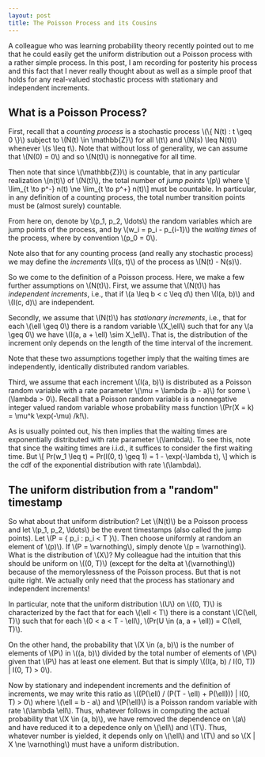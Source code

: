 ```yaml
---
layout: post
title: The Poisson Process and its Cousins
---
```


A colleague who was learning probability theory recently pointed out to me that
he could easily get the uniform distribution out a Poisson process with a rather
simple process. In this post, I am recording for posterity his process and
this fact that I never really thought about as well as a simple proof that
holds for any real-valued stochastic process with stationary and independent
increments.

## What is a Poisson Process?

First, recall that a *counting process* is a stochastic process \\(\\{ N(t) :
t \geq 0 \\}\\) subject to \\(N(t) \\in \\mathbb{Z}\\) for all \\(t\\) and
\\(N(s) \leq N(t)\\) whenever \\(s \leq t\\). Note that without loss of generality,
we can assume that \\(N(0) = 0\\) and so \\(N(t)\\) is nonnegative for all time.

Then note that since \\(\\mathbb{Z})\\) is countable, that in any particular
realization \\(n(t)\\) of \\(N(t)\\), the total number of *jump points* \\(p\\)
where \\[ \\lim\_\{t \to p^-\} n(t) \ne \\lim\_\{t \to p^+\} n(t)\\] must be
countable. In particular, in any definition of a counting process, the total
number transition points must be (almost surely) countable.

From here on, denote by \\(p\_1, p\_2, \ldots\\) the random variables which are
jump points of the process, and by \\(w\_i = p\_i - p\_\{i-1\}\\) the *waiting
times* of the process, where by convention \\(p\_0 = 0\\).

Note also that for any counting process (and really any stochastic process) we
may define the *increments* \\(I(s, t)\\) of the process as \\(N(t) - N(s)\\).

So we come to the definition of a Poisson process. Here, we make a few further
assumptions on \\(N(t)\\). First, we assume that \\(N(t)\\) has *independent
increments*, i.e., that if \\(a \leq b < c \leq d\\) then \\(I(a, b)\\) and
\\(I(c, d)\\) are independent.

Secondly, we assume that \\(N(t)\\) has *stationary increments*, i.e., that
for each \\(\ell \geq 0\\) there is a random variable \\(X_\ell\\) such that
for any \\(a \geq 0\\) we have \\(I(a, a + \ell) \sim X_\ell\\). That is, the
distribution of the increment only depends on the length of the time interval
of the increment.

Note that these two assumptions together imply that the waiting times are
independently, identically distributed random variables.

Third, we assume that each increment \\(I(a, b)\\) is distributed as a Poisson
random variable with a rate parameter \\(\mu = \lambda (b - a)\\) for some
\\(\lambda > 0\\).  Recall that a Poisson random variable is a nonnegative
integer valued random variable whose probability mass function \\(Pr(X = k) =
\mu^k \exp(-\mu) /k!\\).

As is usually pointed out, his then implies that the waiting times are
exponentially distributed with rate parameter \\(\lambda\\). To see this, note
that since the waiting times are i.i.d., it suffices to consider the first
waiting time. But \\[ Pr(w_1 \leq t) = Pr(I(0, t) \geq 1) = 1 - \exp(-\lambda
t), \\] which is the cdf of the exponential distribution with rate
\\(\lambda\\).

## The uniform distribution from a "random" timestamp

So what about that uniform distribution? Let \\(N(t)\\) be a Poisson process
and let \\(p_1, p_2, \ldots\\) be the event timestamps (also called the jump
points).  Let \\(P = \{ p_i : p_i < T \}\\). Then choose uniformly at random
an element of \\(p)\\). If \\(P = \varnothing\\), simply denote \\(p =
\varnothing\\).  What is the distribution of \\(X\\)? My colleague had the
intuition that this should be uniform on \\((0, T)\\) (except for the delta at
\\(\varnothing\\)) because of the memorylessness of the Poisson process. But
that is not quite right. We actually only need that the process has stationary
and independent increments!

In particular, note that the uniform distribution \\(U\\) on \\((0, T)\\) is
characterized by the fact that for each \\(\ell < T\\) there is a constant
\\(C(\ell, T)\\) such that for each \\(0 < a < T - \ell\\), \\(Pr(U \in (a, a +
\ell)) = C(\ell, T)\\).

On the other hand, the probability that \\(X \in (a, b)\\) is the number of
elements of \\(P\\) in \\((a, b)\\) divided by the total number of elements
of \\(P\\) given that \\(P\\) has at least one element. But that is simply
\\((I(a, b) / I(0, T)) | I(0, T) > 0\\).

Now by stationary and independent increments and the definition of increments,
we may write this ratio as \\((P(\ell) / (P(T - \ell) + P(\ell))) | I(0, T) >
0\\) where \\(\ell = b - a\\) and \\(P(\ell)\\) is a Poisson random variable
with rate \\(\lambda \ell\\). Thus, whatever follows in computing the actual
probability that \\(X \in (a, b)\\), we have removed the dependence on
\\(a\\) and have reduced it to a depedence only on \\(\ell\\) and \\(T\\).
Thus, whatever number is yielded, it depends only on \\(\ell\\) and \\(T\\)
and so \\(X | X \ne \varnothing\\) must have a uniform distribution.
